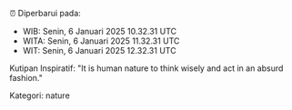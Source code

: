 ⏰ Diperbarui pada:
- WIB: Senin, 6 Januari 2025 10.32.31 UTC
- WITA: Senin, 6 Januari 2025 11.32.31 UTC
- WIT: Senin, 6 Januari 2025 12.32.31 UTC

Kutipan Inspiratif:
"It is human nature to think wisely and act in an absurd fashion."


Kategori: nature


